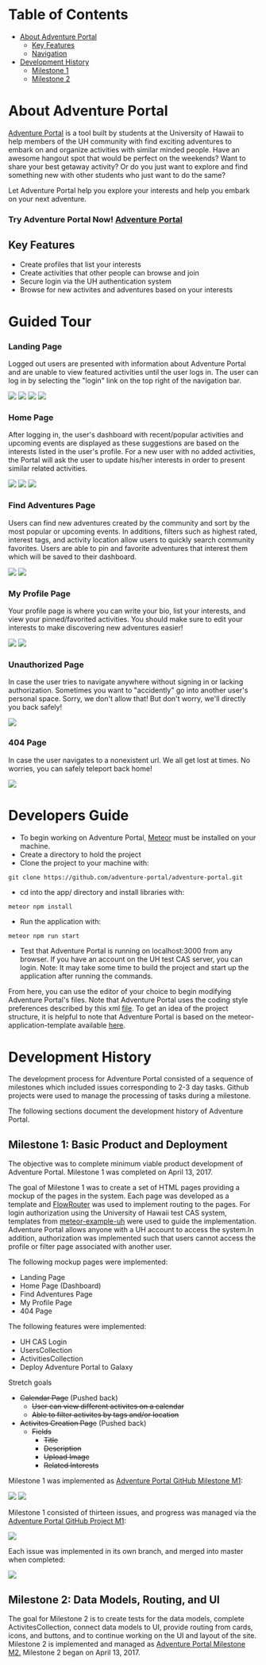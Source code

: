 # Table of Contents

* [About Adventure Portal](#about-adventure-portal)
  * [Key Features](#key-features)
  * [Navigation](#navigation)
* [Development History](#development-history)
  * [Milestone 1](#milestone-1-basic-product-and-deployment)
  * [Milestone 2](#milestone-2-data-models-routing-and-ui)

# About Adventure Portal
[Adventure Portal](http://adventure-portal.meteorapp.com) is a tool built by students at the University of Hawaii to help members of the UH community with find exciting adventures to embark on and organize activities with similar minded people. Have an awesome hangout spot that would be perfect on the weekends? Want to share your best getaway activity? Or do you just want to explore and find something new with other students who just want to do the same?

Let Adventure Portal help you explore your interests and help you embark on your next adventure.

### Try Adventure Portal Now! [Adventure Portal](http://adventure-portal.meteorapp.com)
## Key Features
* Create profiles that list your interests
* Create activities that other people can browse and join
* Secure login via the UH authentication system
* Browse for new activites and adventures based on your interests

# Guided Tour
### Landing Page
Logged out users are presented with information about Adventure Portal and are unable to view featured activities until the user logs in. The user can log in by selecting the "login" link on the top right of the navigation bar. 

![](images/landing-1.PNG)
![](images/landing-2.PNG)
![](images/landing-3.PNG)
![](images/landing-4.PNG)

### Home Page
After logging in, the user's dashboard with recent/popular activities and upcoming events are displayed as these suggestions are based on the interests listed in the user's profile. For a new user with no added activities, the Portal will ask the user to update his/her interests in order to present similar related activities. 

![](images/dashboard-1.PNG)
![](images/dashboard-2.PNG)
![](images/dashboard-3.PNG)

### Find Adventures Page
Users can find new adventures created by the community and sort by the most popular or upcoming events. In additions, filters such as highest rated, interest tags, and activity location allow users to quickly search community favorites. Users are able to pin and favorite adventures that interest them which will be saved to their dashboard. 

![](images/adventures-1.PNG)
![](images/adventures-2.PNG)

### My Profile Page
Your profile page is where you can write your bio, list your interests, and view your pinned/favorited activities. You should make sure to edit your interests to make discovering new adventures easier!

![](images/profile-1.PNG)
![](images/profile-2.PNG)

### Unauthorized Page
In case the user tries to navigate anywhere without signing in or lacking authorization. Sometimes you want to "accidently" go into another user's personal space. Sorry, we don't allow that! But don't worry, we'll directly you back safely!

![](images/unauthorized.PNG)

### 404 Page
In case the user navigates to a nonexistent url. We all get lost at times. No worries, you can safely teleport back home! 

![](images/404.PNG)

# Developers Guide

* To begin working on Adventure Portal, [Meteor](https://www.meteor.com/) must be installed on your machine. 
* Create a directory to hold the project
* Clone the project to your machine with:
```
git clone https://github.com/adventure-portal/adventure-portal.git
```
* cd into the app/ directory and install libraries with:
```
meteor npm install
```
* Run the application with:
```
meteor npm run start
```
* Test that Adventure Portal is running on localhost:3000 from any browser. If you have an account on the UH test CAS server, you can login. Note: It may take some time to build the project and start up the application after running the commands.

From here, you can use the editor of your choice to begin modifying Adventure Portal's files. Note that Adventure Portal uses the coding style preferences described by this xml [file](http://courses.ics.hawaii.edu/ics314f16/morea/development-environments/ics-se-code-style.xml). To get an idea of the project structure, it is helpful to note that Adventure Portal is based on the meteor-application-template available [here](https://ics-software-engineering.github.io/meteor-application-template/).

# Development History
The development process for Adventure Portal consisted of a sequence of milestones which included issues corresponding to 2-3 day tasks. Github projects were used to manage the processing of tasks during a milestone. 

The following sections document the development history of Adventure Portal.

## Milestone 1: Basic Product and Deployment
The objective was to complete minimum viable product development of Adventure Portal. Milestone 1 was completed on April 13, 2017.

The goal of Milestone 1 was to create a set of HTML pages providing a mockup of the pages in the system. Each page was developed as a template and [FlowRouter](https://github.com/kadirahq/flow-router) was used to implement routing to the pages. For login authorization using the University of Hawaii test CAS system, templates from [meteor-example-uh](http://ics-software-engineering.github.io/meteor-example-uh-cas/) were used to guide the implementation. Adventure Portal allows anyone with a UH account to access the system.In addition, authorization was implemented such that users cannot access the profile or filter page associated with another user.

The following mockup pages were implemented:
* Landing Page
* Home Page (Dashboard)
* Find Adventures Page
* My Profile Page
* 404 Page

The following features were implemented:
* UH CAS Login
* UsersCollection
* ActivitiesCollection
* Deploy Adventure Portal to Galaxy

Stretch goals
* ~~Calendar Page~~ (Pushed back)
  * ~~User can view different activites on a calendar~~
  * ~~Able to filter activites by tags and/or location~~
* ~~Activites Creation Page~~ (Pushed back)
  * ~~Fields~~
    * ~~Title~~
    * ~~Description~~
    * ~~Upload Image~~
    * ~~Related Interests~~

Milestone 1 was implemented as [Adventure Portal GitHub Milestone M1](https://github.com/adventure-portal/adventure-portal/milestone/1):
  
![](images/milestone1-1.PNG)
![](images/milestone1-2.PNG)

Milestone 1 consisted of thirteen issues, and progress was managed via the [Adventure Portal GitHub Project M1](https://github.com/adventure-portal/adventure-portal/projects/1):

![](images/milestone1-3.PNG)

Each issue was implemented in its own branch, and merged into master when completed:

![](images/milestone1-4.PNG)

## Milestone 2: Data Models, Routing, and UI
The goal for Milestone 2 is to create tests for the data models, complete ActivitesCollection, connect data models to UI, provide routing from cards, icons, and buttons, and to continue working on the UI and layout of the site. Milestone 2 is implemented and managed as [Adventure Portal Milestone M2.](https://github.com/adventure-portal/adventure-portal/projects/2) Milestone 2 began on April 13, 2017.
